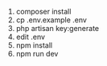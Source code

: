 1. composer install
2. cp .env.example .env
3. php artisan key:generate
4. edit .env
5. npm install
6. npm run dev